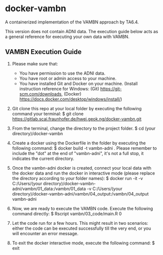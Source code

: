 # docker-vambn

A containerized implementation of the VAMBN approach by TA6.4.

This version does not contain ADNI data. The execution guide below acts as a general reference for executing your own data with VAMBN.

## VAMBN Execution Guide 

1. Please make sure that:
   - You have permission to use the ADNI data.
   - You have root or admin access to your machine.
   - You have installed Git and Docker on your machine.
     (Install instruction reference for Windows: (Git) https://git-scm.com/downloads, (Docker) https://docs.docker.com/desktop/windows/install/)

2. Git clone this repo at your local folder by executing the following command your terminal:
   $ git clone https://gitlab.scai.fraunhofer.de/hwei.geok.ng/docker-vambn.git

3. From the terminal, change the directory to the project folder.
   $ cd (your directory)/docker-vambn

4. Create a docker using the Dockerfile in the folder by executing the following command:
   $ docker build -t vambn-adni .
   Please remember to include the "dot" at the end of "vambn-adni", it's not a full stop, it indicates the current directory.

5. Once the vambn-adni docker is created, connect your local data with the docker data and run the docker in interactive mode (please replace the directory according to your folder names):
   $ docker run -it -v C:/Users/(your directory)/docker-vambn-adni/vambn/01_data:/vambn/01_data -v C:/Users/(your directory)/docker-vambn-adni/vambn/04_output:/vambn/04_output vambn-adni

6. Now, we are ready to execute the VAMBN code. Execute the following command directly:
   $ Rscript vambn/03_code/main.R 0

7. Let the code run for a few hours. This might result in two scenarios: either the code can be executed successfully till the very end, or you will encounter an error message.

8. To exit the docker interactive mode, execute the following command:
   $ exit
